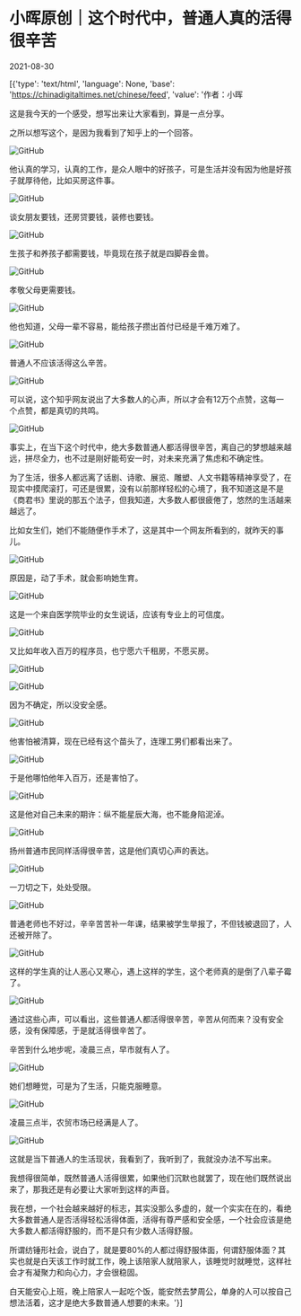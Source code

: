 # 小晖原创｜这个时代中，普通人真的活得很辛苦

2021-08-30

[{'type': 'text/html', 'language': None, 'base': 'https://chinadigitaltimes.net/chinese/feed', 'value': '作者：小晖

这是我今天的一个感受，想写出来让大家看到，算是一点分享。

之所以想写这个，是因为我看到了知乎上的一个回答。

![GitHub](https://chinadigitaltimes.net/chinese/files/2021/08/post-670143-612cc5548c6c5.png)

他认真的学习，认真的工作，是众人眼中的好孩子，可是生活并没有因为他是好孩子就厚待他，比如买房这件事。

![GitHub](https://chinadigitaltimes.net/chinese/files/2021/08/post-670143-612cc554c6e64.png)

谈女朋友要钱，还房贷要钱，装修也要钱。

![GitHub](https://chinadigitaltimes.net/chinese/files/2021/08/post-670143-612cc555100c1.png)

生孩子和养孩子都需要钱，毕竟现在孩子就是四脚吞金兽。

![GitHub](https://chinadigitaltimes.net/chinese/files/2021/08/post-670143-612cc5554c0e4.png)

孝敬父母更需要钱。

![GitHub](https://chinadigitaltimes.net/chinese/files/2021/08/post-670143-612cc5557e7bc.png)

他也知道，父母一辈不容易，能给孩子攒出首付已经是千难万难了。

![GitHub](https://chinadigitaltimes.net/chinese/files/2021/08/post-670143-612cc555b0a56.png)

普通人不应该活得这么辛苦。

![GitHub](https://chinadigitaltimes.net/chinese/files/2021/08/post-670143-612cc55604e88.png)

可以说，这个知乎网友说出了大多数人的心声，所以才会有12万个点赞，这每一个点赞，都是真切的共鸣。

![GitHub](https://chinadigitaltimes.net/chinese/files/2021/08/post-670143-612cc55627541.png)

事实上，在当下这个时代中，绝大多数普通人都活得很辛苦，离自己的梦想越来越远，拼尽全力，也不过是刚好能苟安一时，对未来充满了焦虑和不确定性。

为了生活，很多人都远离了话剧、诗歌、展览、雕塑、人文书籍等精神享受了，在现实中摸爬滚打，可还是很累，没有以前那样轻松的心境了，我不知道这是不是《商君书》里说的那五个法子，但我知道，大多数人都很疲倦了，悠然的生活越来越远了。

比如女生们，她们不能随便作手术了，这是其中一个网友所看到的，就昨天的事儿。

![GitHub](https://chinadigitaltimes.net/chinese/files/2021/08/post-670143-612cc5565d3de.png)

原因是，动了手术，就会影响她生育。

![GitHub](https://chinadigitaltimes.net/chinese/files/2021/08/post-670143-612cc5568d04e.png)

这是一个来自医学院毕业的女生说话，应该有专业上的可信度。

![GitHub](https://chinadigitaltimes.net/chinese/files/2021/08/post-670143-612cc556c6d26.png)

又比如年收入百万的程序员，也宁愿六千租房，不愿买房。

![GitHub](https://chinadigitaltimes.net/chinese/files/2021/08/post-670143-612cc556f3efc.png)

![GitHub](https://chinadigitaltimes.net/chinese/files/2021/08/post-670143-612cc55734714.png)

因为不确定，所以没安全感。

![GitHub](https://chinadigitaltimes.net/chinese/files/2021/08/post-670143-612cc557694c5.png)

他害怕被清算，现在已经有这个苗头了，连理工男们都看出来了。

![GitHub](https://chinadigitaltimes.net/chinese/files/2021/08/post-670143-612cc5579bfe7.png)

于是他哪怕他年入百万，还是害怕了。

![GitHub](https://chinadigitaltimes.net/chinese/files/2021/08/post-670143-612cc557c9459.png)

这是他对自己未来的期许：纵不能星辰大海，也不能身陷泥淖。

![GitHub](https://chinadigitaltimes.net/chinese/files/2021/08/post-670143-612cc55801ebc.png)

扬州普通市民同样活得很辛苦，这是他们真切心声的表达。

![GitHub](https://chinadigitaltimes.net/chinese/files/2021/08/post-670143-612cc558360c1.png)

一刀切之下，处处受限。

![GitHub](https://chinadigitaltimes.net/chinese/files/2021/08/post-670143-612cc55861de4.png)

普通老师也不好过，辛辛苦苦补一年课，结果被学生举报了，不但钱被退回了，人还被开除了。

![GitHub](https://chinadigitaltimes.net/chinese/files/2021/08/post-670143-612cc55896ddc.png)

这样的学生真的让人恶心又寒心，遇上这样的学生，这个老师真的是倒了八辈子霉了。

![GitHub](https://chinadigitaltimes.net/chinese/files/2021/08/post-670143-612cc558d6ddb.png)

通过这些心声，可以看出，这些普通人都活得很辛苦，辛苦从何而来？没有安全感，没有保障感，于是就活得很辛苦了。

辛苦到什么地步呢，凌晨三点，早市就有人了。

![GitHub](https://chinadigitaltimes.net/chinese/files/2021/08/post-670143-612cc5591faaf.png)

她们想睡觉，可是为了生活，只能克服睡意。

![GitHub](https://chinadigitaltimes.net/chinese/files/2021/08/post-670143-612cc5595b51c.png)

凌晨三点半，农贸市场已经满是人了。

![GitHub](https://chinadigitaltimes.net/chinese/files/2021/08/post-670143-612cc5599b6d7.png)

这就是当下普通人的生活现状，我看到了，我听到了，我就没办法不写出来。

我想得很简单，既然普通人活得很累，如果他们沉默也就罢了，现在他们既然说出来了，那我还是有必要让大家听到这样的声音。

我在想，一个社会越来越好的标志，其实没那么多虚的，就一个实实在在的，看绝大多数普通人是否活得轻松活得体面，活得有尊严感和安全感，一个社会应该是绝大多数人都活得舒服的，而不是只有少数人活得舒服。

所谓纺锤形社会，说白了，就是要80%的人都过得舒服体面，何谓舒服体面？其实也就是白天该工作时就工作，晚上该陪家人就陪家人，该睡觉时就睡觉，这样社会才有凝聚力和向心力，才会很稳固。

白天能安心上班，晚上陪家人一起吃个饭，能安然去梦周公，单身的人可以按自己想法活着，这才是绝大多数普通人想要的未来。'}]